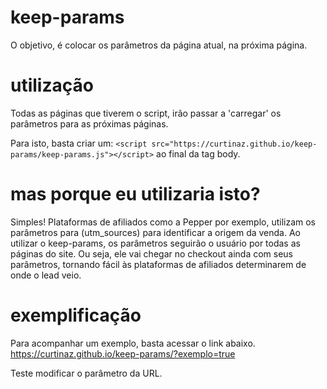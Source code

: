 # keep-params
O objetivo, é colocar os parâmetros da página atual, na próxima página.

# utilização
Todas as páginas que tiverem o script, irão passar a 'carregar' os parâmetros para as próximas páginas.

Para isto, basta criar um: 
```<script src="https://curtinaz.github.io/keep-params/keep-params.js"></script>``` 
ao final da tag body.

# mas porque eu utilizaria isto?
Simples! Plataformas de afiliados como a Pepper por exemplo, utilizam os parâmetros para (utm_sources) para identificar a origem da venda.
Ao utilizar o keep-params, os parâmetros seguirão o usuário por todas as páginas do site. Ou seja, ele vai chegar no checkout ainda com seus parâmetros, tornando fácil às plataformas de afiliados determinarem de onde o lead veio.

# exemplificação
Para acompanhar um exemplo, basta acessar o link abaixo.
https://curtinaz.github.io/keep-params/?exemplo=true

Teste modificar o parâmetro da URL.

